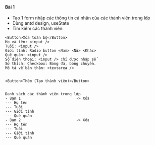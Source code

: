 #### Bài 1

- Tạo 1 form nhập các thông tin cá nhân của các thành viên trong lớp
- Dùng antd design, useState
- Tìm kiếm các thành viên
```
<Button>Xóa toàn bộ</Button>
Họ và tên: <input />
Tuổi: <input />
Giới tính: Radio button <Nam> <Nữ> <Khác>
Quê quán: <input />
Số điện thoại: <input /> chỉ được nhập số
Sở thích: Checkbox: Bóng đá, bóng chuyền.
Mô tả về bản thân: <textarea />


<Button>Thêm (Tạo thành viên)</Button>


Danh sách các thành viên trong lớp
- Bạn 1                         -> Xóa
--- Họ tên
--- Tuổi
--- Giới tính
--- Quê quán
- Bạn 2                         -> Xóa
--- Họ tên
--- Tuổi
--- Giới tính
--- Quê quán
```